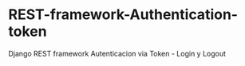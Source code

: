 # REST-framework-Authentication-token
Django REST framework Autenticacion via Token - Login y Logout
